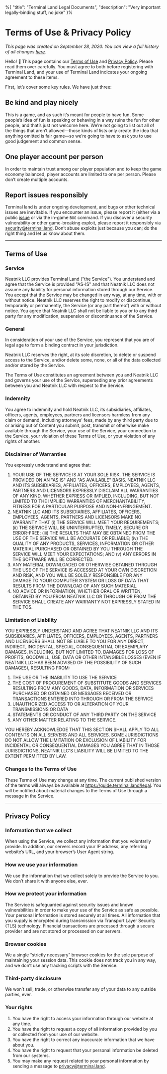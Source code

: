%{
	"title": "Terminal Land Legal Documents",
	"description": "Very important legally-binding stuff, no joke"
}%

# Terms of Use & Privacy Policy

_This page was created on September 28, 2020. You can view a full history of all changes [here](https://github.com/neatnik/terminal.land/commits/main/docs/legal)._

Hello! 👋 This page contains our [Terms of Use](#terms-of-use) and [Privacy Policy](#privacy-policy). Please read them over carefully. You must agree to both before registering with Terminal Land, and your use of Terminal Land indicates your ongoing agreement to these items.

First, let’s cover some key rules. We have just three:

## Be kind and play nicely

This is a game, and as such it’s meant for people to have fun. Some people’s idea of fun is speaking or behaving in a way ruins the fun for other people, and that’s just not welcome here. We’re not going to list out all of the things that aren’t allowed—those kinds of lists only create the idea that anything omitted is fair game—so we’re going to have to ask you to use good judgement and common sense.

## One player account per person

In order to maintain trust among our player population and to keep the game economy balanced, player accounts are limited to one per person. Please don’t create multiple accounts.

## Report issues responsibly

Terminal land is under ongoing development, and bugs or other technical issues are inevitable. If you encounter an issue, please report it (either via a public [issue](https://github.com/neatnik/terminal.land/issues/new) or via the in-game `BUG` command. If you discover a security vulnerability or other game-breaking exploit, please report it responsibly via security@terminal.land. Don’t abuse exploits just because you can; do the right thing and let us know about them.

___


## Terms of Use

### Service

Neatnik LLC provides Terminal Land ("the Service"). You understand and agree that the Service is provided "AS-IS" and that Neatnik LLC does not assume any liability for personal information stored through our Service. You accept that the Service may be changed in any way, at any time, with or without notice. Neatnik LLC reserves the right to modify or discontinue, temporarily or permanently, the Service (or any part thereof) with or without notice. You agree that Neatnik LLC shall not be liable to you or to any third party for any modification, suspension or discontinuance of the Service.

### General

In consideration of your use of the Service, you represent that you are of legal age to form a binding contract in your jurisdiction.

Neatnik LLC reserves the right, at its sole discretion, to delete or suspend access to the Service, and/or delete some, none, or all of the data collected and/or stored by the Service.

The Terms of Use constitutes an agreement between you and Neatnik LLC and governs your use of the Service, superseding any prior agreements between you and Neatnik LLC with respect to the Service.

### Indemnity

You agree to indemnify and hold Neatnik LLC, its subsidiaries, affiliates, officers, agents, employees, partners and licensors harmless from any claim or demand, including attorneys' fees, made by any third party due to or arising out of Content you submit, post, transmit or otherwise make available through the Service, your use of the Service, your connection to the Service, your violation of these Terms of Use, or your violation of any rights of another.

### Disclaimer of Warranties

You expressly understand and agree that:

1. YOUR USE OF THE SERVICE IS AT YOUR SOLE RISK. THE SERVICE IS PROVIDED ON AN "AS IS" AND "AS AVAILABLE" BASIS. NEATNIK LLC AND ITS SUBSIDIARIES, AFFILIATES, OFFICERS, EMPLOYEES, AGENTS, PARTNERS AND LICENSORS EXPRESSLY DISCLAIM ALL WARRANTIES OF ANY KIND, WHETHER EXPRESS OR IMPLIED, INCLUDING, BUT NOT LIMITED TO THE IMPLIED WARRANTIES OF MERCHANTABILITY, FITNESS FOR A PARTICULAR PURPOSE AND NON-INFRINGEMENT.
2. NEATNIK LLC AND ITS SUBSIDIARIES, AFFILIATES, OFFICERS, EMPLOYEES, AGENTS, PARTNERS AND LICENSORS MAKE NO WARRANTY THAT (i) THE SERVICE WILL MEET YOUR REQUIREMENTS; (ii) THE SERVICE WILL BE UNINTERRUPTED, TIMELY, SECURE OR ERROR-FREE; (iii) THE RESULTS THAT MAY BE OBTAINED FROM THE USE OF THE SERVICE WILL BE ACCURATE OR RELIABLE; (iv) THE QUALITY OF ANY PRODUCTS, SERVICES, INFORMATION OR OTHER MATERIAL PURCHASED OR OBTAINED BY YOU THROUGH THE SERVICE WILL MEET YOUR EXPECTATIONS; AND (v) ANY ERRORS IN THE SOFTWARE WILL BE CORRECTED.
3. ANY MATERIAL DOWNLOADED OR OTHERWISE OBTAINED THROUGH THE USE OF THE SERVICE IS ACCESSED AT YOUR OWN DISCRETION AND RISK, AND YOU WILL BE SOLELY RESPONSIBLE FOR ANY DAMAGE TO YOUR COMPUTER SYSTEM OR LOSS OF DATA THAT RESULTS FROM THE DOWNLOAD OF ANY SUCH MATERIAL.
4. NO ADVICE OR INFORMATION, WHETHER ORAL OR WRITTEN, OBTAINED BY YOU FROM NEATNIK LLC OR THROUGH OR FROM THE SERVICE SHALL CREATE ANY WARRANTY NOT EXPRESSLY STATED IN THE TOS.

### Limitation of Liability

YOU EXPRESSLY UNDERSTAND AND AGREE THAT NEATNIK LLC AND ITS SUBSIDIARIES, AFFILIATES, OFFICERS, EMPLOYEES, AGENTS, PARTNERS AND LICENSORS SHALL NOT BE LIABLE TO YOU FOR ANY DIRECT, INDIRECT, INCIDENTAL, SPECIAL, CONSEQUENTIAL OR EXEMPLARY DAMAGES, INCLUDING, BUT NOT LIMITED TO, DAMAGES FOR LOSS OF PROFITS, GOODWILL, USE, DATA OR OTHER INTANGIBLE LOSSES (EVEN IF NEATNIK LLC HAS BEEN ADVISED OF THE POSSIBILITY OF SUCH DAMAGES), RESULTING FROM:

1. THE USE OR THE INABILITY TO USE THE SERVICE
2. THE COST OF PROCUREMENT OF SUBSTITUTE GOODS AND SERVICES RESULTING FROM ANY GOODS, DATA, INFORMATION OR SERVICES PURCHASED OR OBTAINED OR MESSAGES RECEIVED OR TRANSACTIONS ENTERED INTO THROUGH OR FROM THE SERVICE
3. UNAUTHORIZED ACCESS TO OR ALTERATION OF YOUR TRANSMISSIONS OR DATA
4. STATEMENTS OR CONDUCT OF ANY THIRD PARTY ON THE SERVICE
5. ANY OTHER MATTER RELATING TO THE SERVICE.

YOU HEREBY ACKNOWLEDGE THAT THIS SECTION SHALL APPLY TO ALL CONTENTS ON ALL SERVERS AND ALL SERVICES. SOME JURISDICTIONS DO NOT ALLOW THE LIMITATION OR EXCLUSION OF LIABILITY FOR INCIDENTAL OR CONSEQUENTIAL DAMAGES YOU AGREE THAT IN THOSE JURISDICTIONS, NEATNIK LLC'S LIABILITY WILL BE LIMITED TO THE EXTENT PERMITTED BY LAW.

### Changes to the Terms of Use

These Terms of Use may change at any time. The current published version of the terms will always be available at https://guide.terminal.land/legal. You will be notified about material changes to the Terms of Use through a message in the Service.

___


## Privacy Policy

### Information that we collect

When using the Service, we collect any information that you voluntarily provide. In addition, our servers record your IP address, any referring website’s URL, and your browser’s User Agent string.

### How we use your information

We use the information that we collect solely to provide the Service to you. We don’t share it with anyone else, ever.

### How we protect your information

The Service is safeguarded against security issues and known vulnerabilities in order to make your use of the Service as safe as possible. Your personal information is stored securely at all times. All information that you supply is encrypted during transmission via Transport Layer Security (TLS) technology. Financial transactions are processed through a secure provider and are not stored or processed on our servers.

### Browser cookies

We a single “strictly necessary” browser cookies for the sole purpose of maintaining your session data. This cookie does not track you in any way, and we don’t use any tracking scripts with the Service.

### Third-party disclosure

We won’t sell, trade, or otherwise transfer any of your data to any outside parties, ever.

### Your rights

1. You have the right to access your information through our website at any time.
2. You have the right to request a copy of all information provided by you or collected from your use of our website.
3. You have the right to correct any inaccurate information that we have about you.
4. You have the right to request that your personal information be deleted from our systems.
5. You may make any request related to your personal information by sending a message to privacy@terminal.land.
